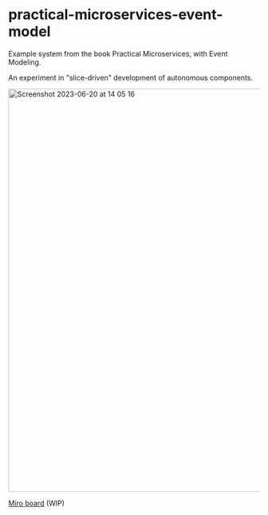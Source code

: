 # practical-microservices-event-model

Example system from the book Practical Microservices, with Event Modeling.

An experiment in "slice-driven" development of autonomous components.

<img width="809" alt="Screenshot 2023-06-20 at 14 05 16" src="https://github.com/amohrland/practical-microservices-event-model/assets/30743808/3e32618e-41fc-4265-8ec7-596f6c38b3fa">




[Miro board](https://miro.com/app/board/uXjVM9g0tmY=/?share_link_id=213971473159) (WIP)
